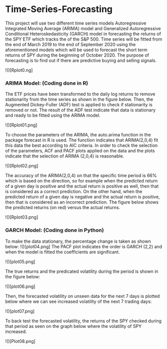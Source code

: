 # Time-Series-Forecasting

This project will use two different time series models Autoregressive Integrated Moving Average (ARIMA) model and Generalized Autoregressive Conditional Heteroskedasticity (GARCH) model in forecasting the returns of the SPY ETF which tracks the of the S&P 500. Time series will be fitted from the end of March 2019 to the end of September 2020 using the aforementioned models which will be used to forecast the short term returns of SPY during the beginning of October 2020. The purpose of forecasting is to find out if there are predictive buying and selling signals.  

!()[Rplot0.ng] 

### ARIMA Model: (Coding done in R)
The ETF prices have been transformed to the daily log returns to remove stationarity from the time series as shown in the figure below. Then, the Augmented Dickey-Fuller (ADF) test  is applied to check if stationarity is removed or not. The result of the ADF test indicate that data is stationary and ready to be fitted using the ARIMA model. 

!()[Rplot01.png]

To choose the parameters of the ARIMA, the auto.arima function in the package forecast in R is used. The function indicates that ARIMA(2,0,4) fit this data the best according to AIC criteria. In order to check the selection of the parameters, ACF and PACF plots applied on the data and the plots indicate that the selection of ARIMA (2,0,4) is reasonable. 

!()[Rplot02.png]


The accuracy of the ARIMA(2,0,4) on that the specific time period is 66% which is based on the direction, so for example when the predicted return of a given day is positive and the actual return is positive as well, then that is considered as a correct prediction. On the other hand, when the predicted return of a given day is negative and the actual return is positive, then that is considered as an incorrect prediction. The figure below shows the predicted returns (on red) versus the actual returns. 


!()[Rplot03.png]   

### GARCH Model: (Coding done in Python)

To make the data stationary, the percentage change is taken as shown below:
!()[plot04.png] 
The PACF plot indicates the order is GARCH (2,2) and when the model is fitted the coefficients are significant.

!()[plot05.png]

The true returns and the predicated volatility during the period is shown in the figure below:

!()[plot06.png]

Then, the forecasted volatility on unseen data for the next 7 days is plotted below where we can see increased volatility of the next 7 trading days:  

!()[plot07.png]

To back test the forecasted volatility, the returns of the SPY checked during that period as seen on the graph below where the volatility of SPY increased. 

!()[Plot08.png]
